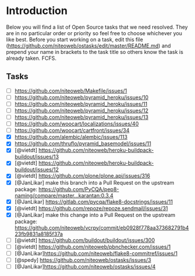 Introduction
============
Below you will find a list of Open Source tasks that we need resolved. They are in no particular order or priority so feel free to choose whichever you like best. Before you start working on a task, edit this file (https://github.com/niteoweb/ostasks/edit/master/README.md) and prepend your name in brackets to the task title so others know the task is already taken. FCFS.

Tasks
-----

* [ ] https://github.com/niteoweb/Makefile/issues/1
* [ ] https://github.com/niteoweb/pyramid_heroku/issues/10
* [ ] https://github.com/niteoweb/pyramid_heroku/issues/11
* [ ] https://github.com/niteoweb/pyramid_heroku/issues/12
* [ ] https://github.com/niteoweb/pyramid_heroku/issues/13
* [ ] https://github.com/woocart/localizations/issues/40
* [ ] https://github.com/woocart/cartfront/issues/34
* [x] https://github.com/alembic/alembic/issues/113
* [x] https://github.com/thruflo/pyramid_basemodel/issues/11
* [x] [@vietdt] https://github.com/niteoweb/heroku-buildpack-buildout/issues/13
* [x] [@vietdt] https://github.com/niteoweb/heroku-buildpack-buildout/issues/12
* [x] [@vietdt] https://github.com/plone/plone.api/issues/316
* [x] [@JanLikar] make this branch into a Pull Request on the upstream package: https://github.com/PyCQA/pep8-naming/compare/master...karantan:0.3.4
* [x] [@JanLikar] https://gitlab.com/pycqa/flake8-docstrings/issues/11
* [x] [@vietdt] https://github.com/repoze/repoze.sendmail/issues/31
* [x] [@JanLikar] make this change into a Pull Request on the upstream package: https://github.com/niteoweb/vcrpy/commit/eb0928f778aa373682791b423fb9831a8185f37a
* [ ] [@vietdt] https://github.com/buildout/buildout/issues/300
* [ ] [@vietdt] https://github.com/niteoweb/pbnchecker.com/issues/1
* [ ] [@JanLikar]https://github.com/niteoweb/flake8-commitref/issues/1
* [ ] [@spedy] https://github.com/niteoweb/ostasks/issues/3
* [ ] [@JanLikar]https://github.com/niteoweb/ostasks/issues/4
